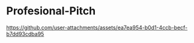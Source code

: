 # Profesional-Pitch


https://github.com/user-attachments/assets/ea7ea954-b0d1-4ccb-becf-b7dd93cdba95

